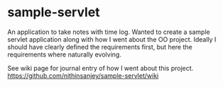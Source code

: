 # sample-servlet

An application to take notes with time log. Wanted to create a sample servlet application along with how I went about the OO project.
Ideally I should have clearly defined the requirements first, but here the requirements where naturally evolving.

See wiki page for journal entry of how I went about this project.
https://github.com/nithinsanjey/sample-servlet/wiki
